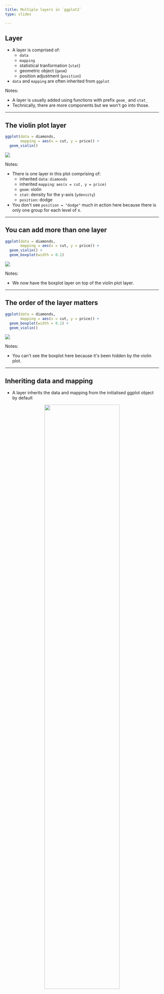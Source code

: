```yaml
---
title: Multiple layers in `ggplot2`
type: slides

---
```

## Layer

-   A layer is comprised of:
    -   `data`
    -   `mapping`
    -   statistical tranformation (`stat`)
    -   geometric object (`geom`)
    -   position adjustment (`position`)
-   `data` and `mapping` are often inherited from `ggplot`

Notes:

-   A layer is usually added using functions with prefix `geom_` and
    `stat_`
-   Technically, there are more components but we won't go into those.

---

## The violin plot layer

``` r
ggplot(data = diamonds,
       mapping = aes(x = cut, y = price)) +
  geom_violin()
```

<img src="chapter6_04_ggplot2layers_files/figure-markdown/plot1-cut-1.png" style="display: block; margin: auto;" />

Notes:

-   There is one layer in this plot comprising of:
    -   inherited `data`: `diamonds`
    -   inherited `mapping`: `aes(x = cut, y = price)`
    -   `geom`: violin
    -   `stat`: density for the y-axis (`ydensity`)
    -   `position`: dodge
-   You don't see `position = "dodge"` much in action here because there
    is only one group for each level of x.

---

## You can add more than one layer

``` r
ggplot(data = diamonds,
       mapping = aes(x = cut, y = price)) +
  geom_violin() + 
  geom_boxplot(width = 0.1)
```

<img src="chapter6_04_ggplot2layers_files/figure-markdown/plot1-layer2-1.png" style="display: block; margin: auto;" />

Notes:

-   We now have the boxplot layer on top of the violin plot layer.

---

## The order of the layer matters

``` r
ggplot(data = diamonds,
       mapping = aes(x = cut, y = price)) +
  geom_boxplot(width = 0.1) +
  geom_violin()
```

<img src="chapter6_04_ggplot2layers_files/figure-markdown/plot1-layer-order-1.png" style="display: block; margin: auto;" />

Notes:

-   You can't see the boxplot here because it's been hidden by the
    violin plot.

---

## Inheriting data and mapping

-   A layer inherits the data and mapping from the initialised ggplot
    object by default

<center>
<img src= "images/ggplot-multiple-layers.png" width="70%">
</center>

---

## Layer-specific data and aesthetic mapping

![](images/ggplot-multiple-layers-data-mapping.png)

-   For each layer, aesthetic and/or data can be overwritten

---

## Overwriting data and aesthetic

``` r
library(dplyr) # needed for data wrangling
ggplot(data = diamonds, aes(x = cut, y = price)) +
  geom_violin(aes(fill = cut)) + 
  geom_boxplot(width = 0.1) +
  geom_text(data = function(data) data %>% 
              group_by(cut) %>% 
              tally(),
            aes(y = 0, label = n), nudge_y = -0.2)
```

<img src="chapter6_04_ggplot2layers_files/figure-markdown/plot2-inheritance-1.png" style="display: block; margin: auto;" />

Notes:

-   You can see that `fill` is only applied the violin plot.
-   For text layer shows the the total number of observations on the
    bottom of the violin plot. This display requires a summarised data
    of the inherited data.
-   The input `data` for each subsequent layer can be a `data.frame` or
    a function. If it's a function it's applied to the data that it
    inherited -- it's handy for cases like this where you want to use
    the summarised or processed form of the inherited data!

---

## Aesthetic or Attribute?

*Not* what you want:

``` r
ggplot(diamonds, aes(carat, price)) +
  geom_point(aes(color = "dodgerblue"))
```

<img src="chapter6_04_ggplot2layers_files/figure-markdown/aes-map-1.png" style="display: block; margin: auto;" />

Notes:

-   When you supply values within `aes`, it assumes that it's a data
    variable.
-   The string `"dodgerblue"` gets converted into a variable with one
    level and it gets colored by `ggplot`'s default color palette.

---

## When your input is an attribute

Don't put attributes inside `aes()`!

``` r
ggplot(diamonds, aes(carat, price)) +
  geom_point(color = "dodgerblue")
```

<img src="chapter6_04_ggplot2layers_files/figure-markdown/attr-map-1.png" style="display: block; margin: auto;" />

---

## Bonus tip

-   Use `I()` operator to mean "as-is" in aesthetic mapping.

``` r
ggplot(diamonds, aes(carat, price)) +
  geom_point(aes(color = I("dodgerblue")))
```

<img src="chapter6_04_ggplot2layers_files/figure-markdown/I-map-1.png" style="display: block; margin: auto;" />

---

## Attributes are for layers

-   Attributes should be defined in specific layers.

``` r
ggplot(diamonds, aes(carat, price),
       color = "dodgerblue") +
  geom_point()
```

<img src="chapter6_04_ggplot2layers_files/figure-markdown/attr-in-ggplot-1.png" style="display: block; margin: auto;" />

Notes:

-   Notice how the points don't have the "dodgeblue" color.
-   Layers inherit data and the mapping from `ggplot()` but not
    attributes like this.

---

## Annotation layer

-   `annotate()` allows you to add elements to plots without a
    `data.frame`

``` r
ggplot(diamonds, aes(color, fill = cut)) +
  geom_bar(color = "black") + 
  annotate("text", x = "I", y = 9000, 
           label = paste(nrow(diamonds), "diamonds"))
```

<img src="chapter6_04_ggplot2layers_files/figure-markdown/annotate-1.png" style="display: block; margin: auto;" />

Notes:

-   `annotate()` is useful if you want to add small annotations to plot
    and it's too cumbersome for you to put the data as a `data.frame`

---

## Summary

-   We've seen how you can add multiple layers in `ggplot`.
-   You can define layer-specific data or mappings.
-   An attribute of a graphical parameter must be placed outside of
    `aes()` in the correpsonding layer.
-   You can add the annotation layer using `annotate()`.
